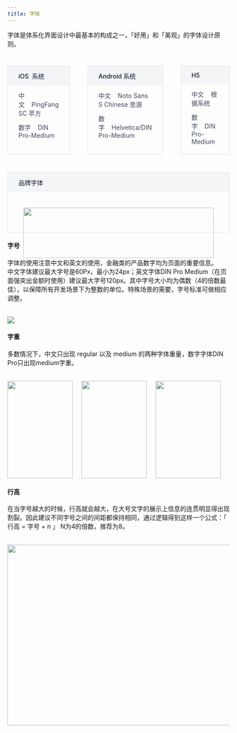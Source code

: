```yaml
---
title: 字体
---
```

字体是体系化界面设计中最基本的构成之一，「好用」和「美观」的字体设计原则。

<div class="doc-font-list doc-font-area">
  <div class="doc-font-item">
    <div class="doc-font-title">
      iOS&nbsp;&nbsp;系统
    </div>
    <div class="doc-font-text">
      中文&nbsp;&nbsp;&nbsp;&nbsp;PingFang  SC 苹方
    </div>
    <div class="doc-font-text">
      数字&nbsp;&nbsp;&nbsp;&nbsp;DIN Pro-Medium
    </div>
  </div>
  <div class="doc-font-item">
    <div class="doc-font-title">
      Android 系统
    </div>
    <div class="doc-font-text">
      中文&nbsp;&nbsp;&nbsp;&nbsp;Noto Sans S Chinese  思源
    </div>
    <div class="doc-font-text">
      数字&nbsp;&nbsp;&nbsp;&nbsp;Helvetica/DIN Pro-Medium
    </div>
  </div>
  <div class="doc-font-item">
    <div class="doc-font-title">
      H5
    </div>
    <div class="doc-font-text">
      中文&nbsp;&nbsp;&nbsp;&nbsp;根据系统
    </div>
    <div class="doc-font-text">
      数字&nbsp;&nbsp;&nbsp;&nbsp;DIN Pro-Medium
    </div>
  </div>
</div>
<div class="doc-font-list doc-font-area">
  <div class="doc-font-item">
    <div class="doc-font-title">
      品牌字体
    </div>
    <div class="doc-font-typeface">
      <img src="https://pt-starimg.didistatic.com/static/starimg/img/0gWbj5fuLN1643183908647.png" class="font-typeface-img">
    </div>
  </div>
</div>

<style>
.doc-content-paragraph h4{margin-top:60px}
.doc-font-typeface{padding:35px 35px 15px 35px}
.doc-font-area{margin-top:40px}
.doc-font-list{display:-webkit-box;display:-ms-flexbox;display:flex}
.doc-font-item{-webkit-box-flex:1;-ms-flex:1;flex:1;margin-right:40px;padding-bottom:20px;border:solid 1px #E2E4EA}
.doc-font-item:last-of-type{margin-right:0}
.doc-font-title{padding:12px 24px;background:#F4F5F7;font-size:14px;color:#111A34;font-weight:500}
.doc-font-text{float:left;width:100%;margin-top:12px;padding:0 24px;font-size:14px;color:#41485D;-webkit-box-sizing:border-box;box-sizing:border-box}
.doc-font-text span.l{float:left}
.doc-font-text span.r{float:right}
.font-weight-item{width:220px;height:220px;margin-right:20px}
.font-size-img{max-width:80%!important;margin-top:32px!important}
.font-weight-img{width:100%;height:100%;background-size:100% 100%;}
.font-weight-list{margin-top:32px}
.font-hight-img{width:1191px;height:409px;background-size:cover;margin-top:32px;margin-bottom:24px;max-width:100%}
@media (max-width:750px){.doc-font-list{-webkit-box-orient:vertical;-webkit-box-direction:normal;-ms-flex-direction:column;flex-direction:column}
.doc-font-item{max-width:none!important;margin-right:0;margin-bottom:20px}
.font-size-img{max-width:100%!important}
.font-hight-img{height:280px}
}
.font-typeface-img{width:100%;height:100%;background-size:100% 100%;}
</style>

#### 字号

字体的使用注意中文和英文的使用，金融类的产品数字均为页面的重要信息。<br>
中文字体建议最大字号是60Px，最小为24px；英文字体DIN Pro  Medium（在页面强突出金额时使用）建议最大字号120px。其中字号大小均为偶数（4的倍数最佳），以保障所有开发场景下为整数的单位。特殊场景的需要，字号标准可做相应调整。<br>
<img src="https://pt-starimg.didistatic.com/static/starimg/img/R1ke1asaDm1545968523580.jpg" class="font-size-img">

#### 字重

多数情况下，中文只出现 regular 以及 medium 的两种字体重量，数字字体DIN Pro只出现medium字重。

<div class="doc-font-list font-weight-list">
  <div class="font-weight-item">
    <img src="https://pt-starimg.didistatic.com/static/starimg/img/KRGD1SwMaB1643185507535.png" class="font-weight-img">
  </div>
  <div class="font-weight-item">
    <img src="https://pt-starimg.didistatic.com/static/starimg/img/NOKvBvStRy1643185339122.png" class="font-weight-img">
  </div>
  <div class="font-weight-item">
    <img src="https://pt-starimg.didistatic.com/static/starimg/img/1Q1n66pE6x1643185338853.png" class="font-weight-img">
  </div>
</div>

#### 行高

在当字号越大的时候，行高就会越大，在大号文字的展示上信息的连贯明显得出现割裂。因此建议不同字号之间的间距都保持相同，通过逻辑得到这样一个公式：「 行高 = 字号 + n 」 N为4的倍数，推荐为8。
<img src="https://pt-starimg.didistatic.com/static/starimg/img/bes4GgXj3D1643358533063.png" class="font-hight-img">
